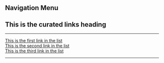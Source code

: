 ## Navigation Menu
<div class="component assembly assembly-type-curated_links_rhdp2 rhd-c-curated-links pf-c-content nav-menu">
  <div class="pf-l-grid pf-m-gutter">
    <div class="pf-l-grid__item">
      <h2 class="pf-c-title">This is the curated links heading</h2>
      <hr class="rhd-c-divider">
      <div class="pf-l-flex pf-m-column">
        <div class="pf-l-flex__item">
          <a href="#" >This is the first link in the list</a>
        </div>
        <div class="pf-l-flex__item">
          <a href="#" >This is the second link in the list</a>
        </div>
        <div class="pf-l-flex__item">
          <a href="#" >This is the third link in the list</a>
        </div>
      </div>
      <hr class="rhd-c-divider">
    </div>
  </div>
</div>
